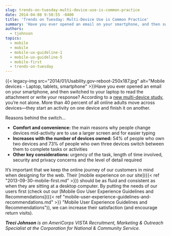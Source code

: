 ```yaml
---
slug: trends-on-tuesday-multi-device-use-is-common-practice
date: 2014-04-08 9:50:55 -0400
title: 'Trends on Tuesday: Multi-Device Use is Common Practice'
summary: 'Have you ever opened an email on your smartphone, and then switched to your laptop to read the attachment or write your response? According to a new multi-device study, you’re not alone. More than 40 percent of all online adults move across devices&mdash;they start an activity'
authors:
  - tjohnson
topics:
  - mobile
  - mobile
  - mobile-ux-guideline-1
  - mobile-ux-guideline-5
  - mobile-first
  - trends-on-tuesday
---
```


{{< legacy-img src="2014/01/Usability.gov-reboot-250x187.jpg" alt="Mobile devices - Laptop, tablets, smartphone" >}}Have you ever opened an email on your smartphone, and then switched to your laptop to read the attachment or write your response? According to a [new multi-device study](https://econsultancy.com/blog/64464-more-than-40-of-online-adults-are-multi-device-users-stats), you’re not alone. More than 40 percent of all online adults move across devices—they start an activity on one device and finish it on another.

Reasons behind the switch…

  * **Comfort and convenience:** the main reasons why people change devices mid-activity are to use a larger screen and for easier typing
  * **Increases with the number of devices owned:** 54% of people who own two devices and 73% of people who own three devices switch between them to complete tasks or activities
  * **Other key considerations:** urgency of the task, length of time involved, security and privacy concerns and the level of detail required

It’s important that we keep the online journey of our customers in mind when designing for the web. Their [mobile experience on our site]({{< ref "2013-09-30-mobile-first.md" >}}) should be as fluid and consistent as when they are sitting at a desktop computer.  By putting the needs of our users first (check out our [Mobile Gov User Experience Guidelines and Recommendations]({{< ref "mobile-user-experience-guidelines-and-recommendations.md" >}} "Mobile User Experience Guidelines and Recommendations")), we can increase their satisfaction (and encourage return visits).

_**Treci Johnson** is an AmeriCorps VISTA Recruitment, Marketing & Outreach Specialist at the_ _Corporation for National & Community Service._
